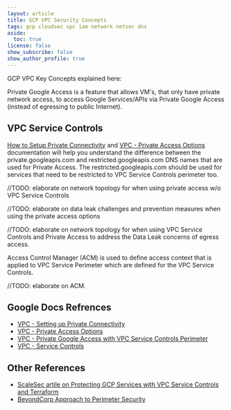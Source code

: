 ```yaml
---
layout: article 
title: GCP VPC Security Concepts
tags: gcp cloudsec vpc iam network netsec dns
aside:
  toc: true
license: false
show_subscribe: false
show_author_profile: true
---
```


GCP VPC Key Concepts explained here:

Private Google Access is a feature that allows VM's, that only have private network access, to access Google Services/APIs via Private Google Access (instead of egressing to public Internet).

## VPC Service Controls

[How to Setup Private Connectivity](https://cloud.google.com/vpc-service-controls/docs/set-up-private-connectivity) and [VPC - Private Access Options](https://cloud.google.com/vpc/docs/private-access-options) documentation will help you understand the difference between the private.googleapis.com and restricted.googleapis.com DNS names that are used for Private Access.  The restricted.googleapis.com should be used for services that need to be restricted to VPC Service Controls perimeter too.


//TODO: elaborate on network topology for when using private access w/o VPC Service Controls

//TODO: elaborate on data leak challenges and prevention measures when using the private access options

//TODO: elaborate on network topology for when using VPC Service Controls and Private Access to address the Data Leak concerns of egress access.

Access Control Manager (ACM) is used to define access context that is applied to VPC Service Perimeter which are defined for the VPC Service Controls.

//TODO: elaborate on ACM.

## Google Docs Refrences

* [VPC - Setting up Private Connectivity](https://cloud.google.com/vpc-service-controls/docs/set-up-private-connectivity)
* [VPC - Private Access Options](https://cloud.google.com/vpc/docs/private-access-options)
* [VPC - Private Google Access with VPC Service Controls Perimeter](https://cloud.google.com/vpc-service-controls/docs/private-connectivity)
* [VPC - Service Controls](https://cloud.google.com/vpc-service-controls/docs)

## Other References

* [ScaleSec artile on Protecting GCP Services with VPC Service Controls and Terraform](https://blog.scalesec.com/protecting-gcp-services-with-vpc-service-controls-and-terraform-858019d8b4ff)
* [BeyondCorp Approach to Perimeter Security](https://www.beyondcorp.com/)
